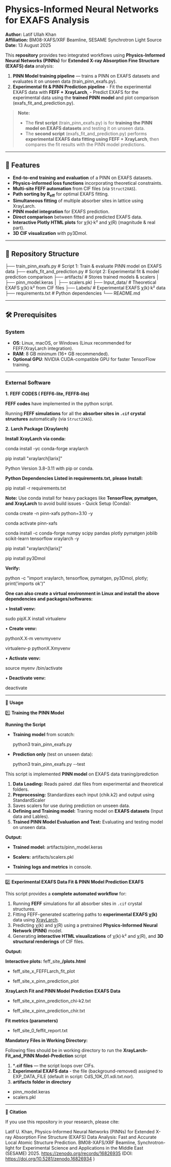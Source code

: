 # Physics-Informed Neural Networks for EXAFS Analysis

**Author:** Latif Ullah Khan  
**Affiliation:** BM08-XAFS/XRF Beamline, SESAME Synchrotron Light Source  
**Date:** 13 August 2025

This **repository** provides two integrated workflows using **Physics-Informed Neural Networks (PINNs)** for **Extended X-ray Absorption Fine Structure (EXAFS) data** analysis:

1. **PINN Model training pipeline** — trains a PINN on EXAFS datasets and evaluates it on unseen data (train_pinn_exafs.py).
2. **Experimental fit & PINN Prediction pipeline** - Fit the experimental EXAFS data with **FEFF + XrayLarch**, - Predict EXAFS for the experimental data using the **trained PINN model** and plot comparison (exafs_fit_and_prediction.py).

> **Note:**  
> - The **first script** (train_pinn_exafs.py) is for **training the PINN model on EXAFS datasets** and testing it on unseen data.  
> - The **second script** (exafs_fit_and_prediction.py) performs **experimental EXAFS data fitting using FEFF + XrayLarch**, then compares the fit results with the PINN model predictions.

---

## 🚀 Features
- **End-to-end training and evaluation** of a PINN on EXAFS datasets.
- **Physics-informed loss functions** incorporating theoretical constraints.
- **Multi-site FEFF automation** from CIF files (via `Struct2XAS`).
- **Path sorting by R<sub>eff</sub>** for optimal EXAFS fitting.
- **Simultaneous fitting** of multiple absorber sites in lattice using XrayLarch.
- **PINN model integration** for EXAFS prediction.
- **Direct comparison** between fitted and predicted EXAFS data.
- **Interactive Plotly HTML plots** for χ(k)·k² and χ(R) (magnitude & real part).
- **3D CIF visualization** with py3Dmol.

---

## 📂 Repository Structure

├── train_pinn_exafs.py            # Script 1: Train & evaluate PINN model on EXAFS data
├── exafs_fit_and_prediction.py    # Script 2: Experimental fit & model prediction comparison
├── artifacts/                     # Stores trained models & scalers
│   ├── pinn_model.keras
│   ├── scalers.pkl
├── Input_data/                    # Theoretical EXAFS χ(k)·k² from CIF files
├── Labels/                        # Experimental EXAFS χ(k)·k² data
├── requirements.txt               # Python dependencies
└── README.md

---

## 🛠 Prerequisites

### System
- **OS**: Linux, macOS, or Windows (Linux recommended for FEFF/XrayLarch integration).
- **RAM**: 8 GB minimum (16+ GB recommended).
- **Optional GPU**: NVIDIA CUDA-compatible GPU for faster TensorFlow training.

---

### External Software

**1.** **FEFF CODES ( FEFF6-lite,  FEFF8-lite)**

**FEFF codes** have implemented in the python script.

Running **FEFF simulations** for all the **absorber sites in `.cif` crystal structures** automatically (via `Struct2XAS`).

**2.** **Larch Package (Xraylarch)**

**Install XrayLarch via conda:**


conda install -yc conda-forge xraylarch


pip install "xraylarch[larix]"


Python Version 3.8–3.11 with pip or conda.


**Python Dependencies Listed in requirements.txt, please Install:**


pip install -r requirements.txt


**Note:** Use conda install for heavy packages like **TensorFlow, pymatgen, and XrayLarch** to avoid build issues - Quick Setup (Conda):


conda create -n pinn-xafs python=3.10 -y


conda activate pinn-xafs


conda install -c conda-forge numpy scipy pandas plotly pymatgen joblib scikit-learn tensorflow xraylarch -y


pip install "xraylarch[larix]"


pip install py3Dmol


**Verify:**


python -c "import xraylarch, tensorflow, pymatgen, py3Dmol, plotly; print('imports ok')"


**One can also create a virtual environment in Linux and install the above dependencies and packages/softwares:**


• **Install venv:**

sudo pipX.X install virtualenv


• **Create venv:**

pythonX.X-m venvmyvenv


virtualenv-p pythonX.Xmyvenv


• **Activate venv:**


source myenv /bin/activate


• **Deactivate venv:**

deactivate

---

📌 **Usage**


1️⃣ **Training the PINN Model**

**Running the Script**
- **Training model** from scratch:
  
  python3 train_pinn_exafs.py

- **Prediction only** (test on unseen data):

  python3 train_pinn_exafs.py --test

This script is implemented **PINN model** on EXAFS data traning/prediction
1. **Data Loading:** Reads paired .dat files from experimental and theoretical folders.
2. **Preprocessing:** Standardizes each input (chik.k2) and output using StandardScaler
3. Saves scalers for use during prediction on unseen data.
4. **Defining and Training model:**  Traning model on **EXAFS datasets** (Input data and Lables).
5. **Trained PINN Model Evaluation and Test:** Evaluating and testing model on unseen data.

**Output:**
- **Trained model:** artifacts/pinn_model.keras


- **Scalers:** artifacts/scalers.pkl


- **Training logs and metrics** in console.

---

2️⃣ **Experimental EXAFS Data Fit & PINN Model Prediction EXAFS**


This script provides a **complete automated workflow** for:
1. Running **FEFF** simulations for all absorber sites in `.cif` crystal structures.
2. Fitting FEFF-generated scattering paths to **experimental EXAFS χ(k)** data using [XrayLarch](https://xraypy.github.io/xraylarch/).
3. Predicting χ(k) and χ(R) using a pretrained **Physics-Informed Neural Network (PINN)** model.
4. Generating **interactive HTML visualizations** of χ(k)·k² and χ(R), and **3D structural renderings** of CIF files.

  
**Output:**

**Interactive plots:** feff_site_**/plots.html**


- feff_site_x_FEFFLarch_fit_plot

  
- feff_site_x_pinn_prediction_plot

**XrayLarch Fit and PINN Model Prediction EXAFS Data** 

- feff_site_x_pinn_prediction_chi-k2.txt

  
- feff_site_x_pinn_prediction_chir.txt
 

**Fit metrics (parameters)**

- feff_site_0_feffit_report.txt


**Mandatory Files in Working Directory:**

Following files should be in working directory to run the **XrayLarch-Fit_and_PINN Model-Prediction** script

1. ***.cif files** — the script loops over CIFs.
2. **Experimental EXAFS data** - the file (background-removed) assigned to EXP_DATA_FILE (default in script: CdS_10K_01.xdi.txt.nor). 
3. **artifacts folder in directory**
- pinn_model.keras 
- scalers.pkl 

----

📜 **Citation**

If you use this repository in your research, please cite:

Latif U. Khan, Physics-Informed Neural Networks (PINNs) for Extended X-ray Absorption Fine Structure (EXAFS) Data Analysis: Fast and Accurate Local Atomic Structure Prediction. BM08-XAFS/XRF Beamline, Synchrotron-light for Experimental Science and Applications in the Middle East (SESAME) 2025.  https://zenodo.org/records/16826935 (DOI: https://doi.org/10.5281/zenodo.16826934 )



